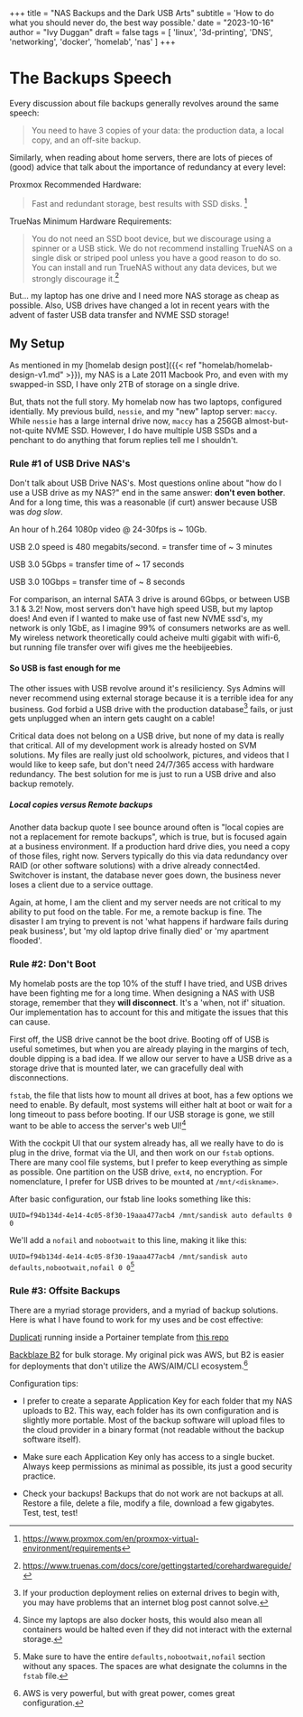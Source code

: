 +++
title = "NAS Backups and the Dark USB Arts"
subtitle = 'How to do what you should never do, the best way possible.'
date = "2023-10-16"
author = "Ivy Duggan"
draft = false
tags = [
    'linux',
    '3d-printing',
    'DNS',
    'networking',
    'docker',
    'homelab',
    'nas'
]
+++

# The Backups Speech

Every discussion about file backups generally revolves around the same speech:
> You need to have 3 copies of your data: the production data, a local copy, and an off-site backup.

Similarly, when reading about home servers, there are lots of pieces of (good) advice that talk about the importance of redundancy at every level:

Proxmox Recommended Hardware:
> Fast and redundant storage, best results with SSD disks. [^1]

TrueNas Minimum Hardware Requirements:
> You do not need an SSD boot device, but we discourage using a spinner or a USB stick. We do not recommend installing TrueNAS on a single disk or striped pool unless you have a good reason to do so. You can install and run TrueNAS without any data devices, but we strongly discourage it.[^2]

But... my laptop has one drive and I need more NAS storage as cheap as possible. Also, USB drives have changed a lot in recent years with the advent of faster USB data transfer and NVME SSD storage!

## My Setup

As mentioned in my [homelab design post]({{< ref "homelab/homelab-design-v1.md" >}}), my NAS is a Late 2011 Macbook Pro, and even with my swapped-in SSD, I have only 2TB of storage on a single drive.

But, thats not the full story. My homelab now has two laptops, configured identially. My previous build, `nessie`, and my "new" laptop server: `maccy`. While `nessie` has a large internal drive now, `maccy` has a 256GB almost-but-not-quite NVME SSD. However, I do have multiple USB SSDs and a penchant to do anything that forum replies tell me I shouldn't.

### Rule #1 of USB Drive NAS's

Don't talk about USB Drive NAS's. Most questions online about "how do I use a USB drive as my NAS?" end in the same answer: **don't even bother**. And for a long time, this was a reasonable (if curt) answer because USB was *dog slow*.

An hour of h.264 1080p video @ 24-30fps is ~ 10Gb.

USB 2.0 speed is 480 megabits/second. = transfer time of ~ 3 minutes

USB 3.0 5Gbps = transfer time of ~ 17 seconds

USB 3.0 10Gbps = transfer time of ~ 8 seconds

For comparison, an internal SATA 3 drive is around 6Gbps, or between USB 3.1 & 3.2! Now, most servers don't have high speed USB, but my laptop does! And even if I wanted to make use of fast new NVME ssd's, my network is only 1GbE, as I imagine 99% of consumers networks are as well. My wireless network theoretically could acheive multi gigabit with wifi-6, but running file transfer over wifi gives me the heebijeebies.

#### So USB is fast enough for me

The other issues with USB revolve around it's resiliciency. Sys Admins will never recommend using external storage because it is a terrible idea for any business. God forbid a USB drive with the production database[^3] fails, or just gets unplugged when an intern gets caught on a cable!

Critical data does not belong on a USB drive, but none of my data is really that critical. All of my development work is already hosted on SVM solutions. My files are really just old schoolwork, pictures, and videos that I would like to keep safe, but don't need 24/7/365 access with hardware redundancy. The best solution for me is just to run a USB drive and also backup remotely.

##### Local copies versus Remote backups

Another data backup quote I see bounce around often is "local copies are not a replacement for remote backups", which is true, but is focused again at a business environment. If a production hard drive dies, you need a copy of those files, right now. Servers typically do this via data redundancy over RAID (or other software solutions) with a drive already connect4ed. Switchover is instant, the database never goes down, the business never loses a client due to a service outtage.

Again, at home, I am the client and my server needs are not critical to my ability to put food on the table. For me, a remote backup is fine. The disaster I am trying to prevent is not 'what happens if hardware fails during peak business', but 'my old laptop drive finally died' or 'my apartment flooded'.

### Rule #2: Don't Boot

My homelab posts are the top 10% of the stuff I have tried, and USB drives have been fighting me for a long time. When designing a NAS with USB storage, remember that they **will disconnect**. It's a 'when, not if' situation. Our implementation has to account for this and mitigate the issues that this can cause.

First off, the USB drive cannot be the boot drive. Booting off of USB is useful sometimes, but when you are already playing in the margins of tech, double dipping is a bad idea. If we allow our server to have a USB drive as a storage drive that is mounted later, we can gracefully deal with disconnections.

`fstab`, the file that lists how to mount all drives at boot, has a few options we need to enable. By default, most systems will either halt at boot or wait for a long timeout to pass before booting. If our USB storage is gone, we still want to be able to access the server's web UI![^4]

With the cockpit UI that our system already has, all we really have to do is plug in the drive, format via the UI, and then work on our `fstab` options. There are many cool file systems, but I prefer to keep everything as simple as possible. One partition on the USB drive, `ext4`, no encryption. For nomenclature, I prefer for USB drives to be mounted at `/mnt/<diskname>`.

After basic configuration, our fstab line looks something like this:

`UUID=f94b134d-4e14-4c05-8f30-19aaa477acb4 /mnt/sandisk auto defaults 0 0`

We'll add a `nofail` and `nobootwait` to this line, making it like this:

`UUID=f94b134d-4e14-4c05-8f30-19aaa477acb4 /mnt/sandisk auto defaults,nobootwait,nofail 0 0`[^5]

### Rule #3: Offsite Backups

There are a myriad storage providers, and a myriad of backup solutions. Here is what I have found to work for my uses and be cost effective:

[Duplicati](https://www.duplicati.com/) running inside a Portainer template from [this repo](https://github.com/Lissy93/portainer-templates)

[Backblaze B2](https://www.backblaze.com/cloud-storage) for bulk storage. My original pick was AWS, but B2 is easier for deployments that don't utilize the AWS/AIM/CLI ecosystem.[^6]

Configuration tips:

- I prefer to create a separate Application Key for each folder that my NAS uploads to B2. This way, each folder has its own configuration and is slightly more portable. Most of the backup software will upload files to the cloud provider in a binary format (not readable without the backup software itself).

- Make sure each Application Key only has access to a single bucket. Always keep permissions as minimal as possible, its just a good security practice.

- Check your backups! Backups that do not work are not backups at all. Restore a file, delete a file, modify a file, download a few gigabytes. Test, test, test!

[^1]: <https://www.proxmox.com/en/proxmox-virtual-environment/requirements>
[^2]: <https://www.truenas.com/docs/core/gettingstarted/corehardwareguide/>
[^3]: If your production deployment relies on external drives to begin with, you may have problems that an internet blog post cannot solve.
[^4]: Since my laptops are also docker hosts, this would also mean all containers would be halted even if they did not interact with the external storage.
[^5]: Make sure to have the entire `defaults,nobootwait,nofail` section without any spaces. The spaces are what designate the columns in the `fstab` file.
[^6]: AWS is very powerful, but with great power, comes great configuration.
